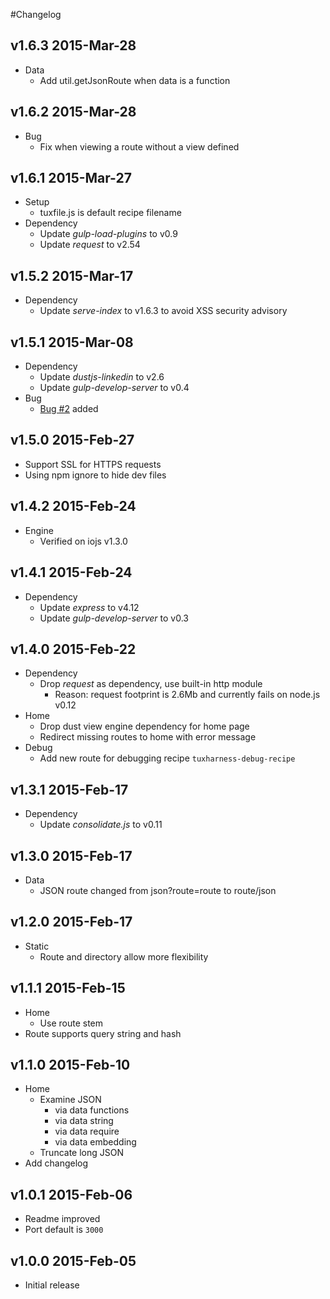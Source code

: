 #Changelog
## v1.6.3 2015-Mar-28
* Data
	* Add util.getJsonRoute when data is a function

## v1.6.2 2015-Mar-28
* Bug
	* Fix when viewing a route without a view defined

## v1.6.1 2015-Mar-27
* Setup
	* tuxfile.js is default recipe filename
* Dependency
	* Update *gulp-load-plugins* to v0.9
	* Update *request* to v2.54

## v1.5.2 2015-Mar-17
* Dependency
	* Update *serve-index* to v1.6.3 to avoid XSS security advisory

## v1.5.1 2015-Mar-08
* Dependency
	* Update *dustjs-linkedin* to v2.6
	* Update *gulp-develop-server* to v0.4
* Bug
	* [Bug #2](issues/2) added

## v1.5.0 2015-Feb-27
* Support SSL for HTTPS requests
* Using npm ignore to hide dev files

## v1.4.2 2015-Feb-24
* Engine
	* Verified on iojs v1.3.0

## v1.4.1 2015-Feb-24
* Dependency
	* Update *express* to v4.12
	* Update *gulp-develop-server* to v0.3

## v1.4.0 2015-Feb-22
* Dependency
	* Drop *request* as dependency, use built-in http module
		* Reason: request footprint is 2.6Mb and currently fails on node.js v0.12
* Home
	* Drop dust view engine dependency for home page
	* Redirect missing routes to home with error message
* Debug
	* Add new route for debugging recipe `tuxharness-debug-recipe`

## v1.3.1 2015-Feb-17
* Dependency
	* Update *consolidate.js* to v0.11

## v1.3.0 2015-Feb-17
* Data
	* JSON route changed from json?route=route to route/json

## v1.2.0 2015-Feb-17
* Static
	* Route and directory allow more flexibility

## v1.1.1 2015-Feb-15
* Home
	* Use route stem
* Route supports query string and hash

## v1.1.0 2015-Feb-10
* Home
	* Examine JSON
		* via data functions
		* via data string
		* via data require
		* via data embedding
	* Truncate long JSON
* Add changelog	

## v1.0.1 2015-Feb-06
* Readme improved
* Port default is `3000`

## v1.0.0 2015-Feb-05
* Initial release
